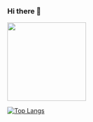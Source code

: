 ### Hi there 👋

<img height="180em" src="https://github-readme-stats.vercel.app/api?username=phrabos&show_icons=true&hide_border=true&&count_private=true&include_all_commits=true&theme=bear" />

[![Top Langs](https://github-readme-stats.vercel.app/api/top-langs/?username=phrabos&langs_count=8&layout=compact)](https://github.com/anuraghazra/github-readme-stats)


<!--
**phrabos/phrabos** is a ✨ _special_ ✨ repository because its `README.md` (this file) appears on your GitHub profile.

Here are some ideas to get you started:

- 🔭 I’m currently working on ...
- 🌱 I’m currently learning ...
- 👯 I’m looking to collaborate on ...
- 🤔 I’m looking for help with ...
- 💬 Ask me about ...
- 📫 How to reach me: ...
- 😄 Pronouns: ...
- ⚡ Fun fact: ...
-->
